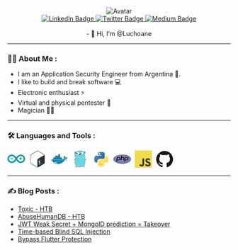 <div id="badges" align="center">
<img src="https://avatars.githubusercontent.com/u/40374879?v=4" alt="Avatar"/>
</div>
<div id="badges" align="center">
  <a href="https://linkedin.com/in/luciano-anezin">
    <img src="https://img.shields.io/badge/LinkedIn-blue?style=for-the-badge&logo=linkedin&logoColor=white" alt="LinkedIn Badge"/>
  </a>
  <a href="https://twitter.com/_NotAHacker">
    <img src="https://img.shields.io/badge/Twitter-blue?style=for-the-badge&logo=twitter&logoColor=white" alt="Twitter Badge"/>
  </a>
  <a href="https://luchoane.medium.com/">
    <img src="https://img.shields.io/badge/Medium-12100E?style=for-the-badge&logo=Medium&logoColor=white" alt="Medium Badge"/>
  </a>
</div>
<div id="counter" align="center">
<img src="https://komarev.com/ghpvc/?username=luchoane&style=flat-square&color=blue" alt=""/>&nbsp;
</div>
<div id="Hi" align="center">
- 👋 Hi, I’m @Luchoane
</div>

---

### :man_technologist: About Me :

- I am an Application Security Engineer from Argentina 🧉.
- I like to build and break software 💻
- Electronic enthusiast ⚡
- Virtual and physical pentester :imp:
- Magician :mage_man:


---

### :hammer_and_wrench: Languages and Tools :

<div>
  <img src="https://github.com/devicons/devicon/blob/master/icons/arduino/arduino-original.svg" title="Arduino" alt="Arduino" width="40" height="40"/>&nbsp;
  <img src="https://github.com/devicons/devicon/blob/master/icons/bash/bash-original.svg" title="Bash" alt="Bash" width="40" height="40"/>&nbsp;
  <img src="https://github.com/devicons/devicon/blob/master/icons/docker/docker-original.svg" title="Docker" alt="Docker" width="40" height="40"/>&nbsp;
  <img src="https://github.com/devicons/devicon/blob/master/icons/go/go-original.svg" title="Go" alt="Go" width="40" height="40"/>&nbsp;
  <img src="https://github.com/devicons/devicon/blob/master/icons/python/python-original.svg" title="Python" alt="Python" width="40" height="40"/>&nbsp;
  <img src="https://github.com/devicons/devicon/blob/master/icons/php/php-original.svg" title="Php" alt="Php" width="40" height="40"/>&nbsp;
  <img src="https://github.com/devicons/devicon/blob/master/icons/javascript/javascript-original.svg" title="Javascript" alt="Javascript" width="40" height="40"/>&nbsp;
  <img src="https://github.com/devicons/devicon/blob/master/icons/github/github-original.svg" title="Github" alt="Github" width="40" height="40"/>&nbsp;
</div>


---

### :writing_hand: Blog Posts :
<!-- BLOG-POST-LIST:START -->

- <a href="https://luchoane.medium.com/how-to-hack-toxic-hachthebox-writeup-fc274e19a7fd">Toxic - HTB</a>
- <a href="https://luchoane.medium.com/abusehumandb-hackthebox-write-up-bc0df5eef2ec">AbuseHumanDB - HTB</a>
- <a href="https://luchoane.medium.com/jwt-weak-secret-mongodb-object-ids-prediction-to-account-takeover-6224133774d2">JWT Weak Secret + MongoID prediction = Takeover</a>
- <a href="https://luchoane.medium.com/time-based-blind-sql-injection-3ae4561c6641">Time-based Blind SQL Injection</a>
- <a href="https://luchoane.medium.com/bypass-flutter-protection-hooking-verify-function-febe257e807e">Bypass Flutter Protection</a>
<!-- BLOG-POST-LIST:END -->
  
<!---
What are you doing here? This is not a CTF!
--->
